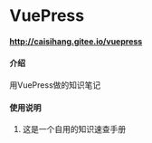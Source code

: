 # VuePress

#### http://caisihang.gitee.io/vuepress

#### 介绍
用VuePress做的知识笔记
#### 使用说明

1.  这是一个自用的知识速查手册
